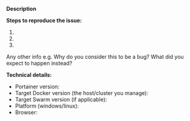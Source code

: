 <!--

Thanks for opening an issue on Portainer !

Do you need help or have a question? Come chat with us on gitter: https://gitter.im/portainer/Lobby.

If you are reporting a new issue, make sure that we do not have any duplicates
already open. You can ensure this by searching the issue list for this
repository. If there is a duplicate, please close your issue and add a comment
to the existing issue instead.

Also, be sure to check our FAQ and documentation first: https://portainer.readthedocs.io

If you suspect your issue is a bug, please edit your issue description to
include the BUG REPORT INFORMATION shown below.

---------------------------------------------------
BUG REPORT INFORMATION
---------------------------------------------------
You do NOT have to include this information if this is a FEATURE REQUEST
-->

**Description**

<!--
Briefly describe the problem you are having in a few paragraphs.
-->

**Steps to reproduce the issue:**

1.
2.
3.

Any other info e.g. Why do you consider this to be a bug? What did you expect to happen instead?

**Technical details:**

* Portainer version:
* Target Docker version (the host/cluster you manage):
* Target Swarm version (if applicable):
* Platform (windows/linux):
* Browser:
